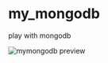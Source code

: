 # my_mongodb
play with mongodb

![mymongodb preview](https://cloud.githubusercontent.com/assets/24691340/21380178/32b2249a-c78e-11e6-9364-a9b38768d5e5.jpg)
